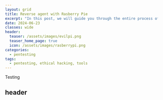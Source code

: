 ```yaml
---
layout: grid
title: Reverse agent with Rasberry Pie
excerpt: "In this post, we will guide you through the entire process of using a Raspberry Pi 4 to create a reverse agent for penetration testing."
date: 2024-06-23
classes: wide
header:
  teaser: /assets/images/evilpi.png
  teaser_home_page: true
  icon: /assets/images/rasberrypi.png
categories:
  - pentesting
tags:
  - pentesting, ethical hacking, tools
---
```




Testing

## header

